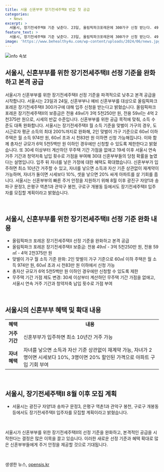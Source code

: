 ```yaml
---
title: 서울 신혼부부 장기전세주택Ⅱ 반값 첫 공급
categories:
  - News
excerpt: >
  서울시, 장기전세주택Ⅱ 기준 낮춘다. 23일, 올림픽파크포레온에 300가구 신청 받는다. 49㎡ 3억 5천250만, 59㎡ 4억 2천375만 보증금. 맞벌이 가구 위주로 월소득 기준 완화. 60㎡ 이하는 974만원, 초과는 1천83만원. 6억 5천5백만원 이하 규모로 제한. 자녀 낳으면 10년간 거주 가능, 10% 혜택 부여. 8월 이후 다른 구에서도 모집할 계획. (150자)
feature_text: >
  서울시, 장기전세주택Ⅱ 기준 낮춘다. 23일, 올림픽파크포레온에 300가구 신청 받는다. 49㎡ 3억 5천250만, 59㎡ 4억 2천375만 보증금. 맞벌이 가구 위주로 월소득 기준 완화. 60㎡ 이하는 974만원, 초과는 1천83만원. 6억 5천5백만원 이하 규모로 제한. 자녀 낳으면 10년간 거주 가능, 10% 혜택 부여. 8월 이후 다른 구에서도 모집할 계획. (150자)
image: 'https://www.behealthy4u.com/wp-content/uploads/2024/06/news.jpg'
---
```


<p><img src="https://www.behealthy4u.com/wp-content/uploads/2024/06/news.jpg" alt="info 속보" /></p>

<h2 data-ke-size="size24">서울시, 신혼부부를 위한 장기전세주택Ⅱ 선정 기준을 완화하고 본격 공급</h2>

<p data-ke-size="size16">서울시가 신혼부부를 위한 장기전세주택Ⅱ 선정 기준을 파격적으로 낮추고 본격 공급을 시작합니다. 서울시는 23일과 24일, 신혼부부나 예비 신혼부부를 대상으로 올림픽파크 포레온 장기전세주택Ⅱ 300가구에 대해 입주 신청을 받는다고 밝혔습니다. 올림픽파크 포레온 장기전세주택Ⅱ의 보증금은 전용 49㎡가 3억 5천250만 원, 전용 59㎡는 4억 2천375만 원으로, 시세의 반값 수준입니다. 신혼부부를 위한 공급 목적에 맞춰, 소득 수준도 대폭 완화합니다. 서울시는 장기전세주택Ⅱ 월 소득 기준을 맞벌이 가구의 경우, 도시근로자 평균 소득의 최대 200%까지로 완화해, 2인 맞벌이 가구 기준으로 60㎡ 이하 주택은 월 소득 974만 원, 60㎡ 초과 시 천83만 원 이하면 신청 가능해집니다. 이와 함께 총자산 규모가 6억 5천5백만 원 이하인 경우에만 신청할 수 있도록 제한한다고 밝혔습니다. 또 30세 이상부터 계산하던 무주택 기간 가점을 없애고 19세 이후 서울시 연속 거주 기간과 청약저축 납입 횟수로 가점을 부여해 30대 신혼부부들의 당첨 확률을 높였다는 설명입니다. 입주 뒤 자녀를 낳은 가정에 대한 혜택도 확대했습니다. 신혼부부가 입주하면 최소 10년간 거주할 수 있고, 자녀를 낳으면 소득과 자산 기준 상관없이 재계약이 가능하며, 자녀가 둘이면 시세보다 10%, 셋을 낳으면 20% 싸게 아파트를 살 기회를 줍니다. 서울시는 신혼부부의 빠른 주거 안정을 지원하기 위해 8월 이후 광진구 자양1과 송파구 문정3, 은평구 역촌1과 관악구 봉천, 구로구 개봉동 등에서도 장기전세주택Ⅱ 입주자를 모집할 계획이라고 밝혔습니다.</p>

<p data-ke-size="size16">&nbsp;</p>

<h2 data-ke-size="size26">서울시, 신혼부부를 위한 장기전세주택Ⅱ 선정 기준 완화 내용</h2>

<ul>
  <li>올림픽파크 포레온 장기전세주택Ⅱ 선정 기준을 완화하고 본격 공급</li>
  <li>올림픽파크 포레온 장기전세주택Ⅱ 보증금: 전용 49㎡ - 3억 5천250만 원, 전용 59㎡ - 4억 2천375만 원</li>
  <li>맞벌이 가구 월 소득 기준 완화: 2인 맞벌이 가구 기준으로 60㎡ 이하 주택은 월 소득 974만 원, 60㎡ 초과 시 천83만 원 이하에서 신청 가능</li>
  <li>총자산 규모가 6억 5천5백만 원 이하인 경우에만 신청할 수 있도록 제한</li>
  <li>무주택 기간 가점 제도 변경: 30세 이상부터 계산하던 무주택 기간 가점을 없애고, 서울시 연속 거주 기간과 청약저축 납입 횟수로 가점 부여</li>
</ul>

<p data-ke-size="size16">&nbsp;</p>

<h2 data-ke-size="size26">서울시의 신혼부부 혜택 및 확대 내용</h2>

<table>
  <tr>
    <td style="text-align: center; height: 17px;"><b>혜택</b></td>
    <td style="text-align: center; height: 17px;"><b>내용</b></td>
  </tr>
  <tr>
    <td style="text-align: center; height: 17px;"><b>거주 기간</b></td>
    <td>신혼부부가 입주하면 최소 10년간 거주 가능</td>
  </tr>
  <tr>
    <td style="text-align: center; height: 17px;"><b>자녀 혜택</b></td>
    <td>자녀를 낳으면 소득과 자산 기준 상관없이 재계약 가능, 자녀가 2명이면 시세보다 10%, 3명이면 20% 할인된 가격으로 아파트 구입 기회 부여</td>
  </tr>
</table>

<p data-ke-size="size16">&nbsp;</p>

<h2 data-ke-size="size26">서울시, 장기전세주택Ⅱ 8월 이후 모집 계획</h2>

<ul>
  <li>서울시는 광진구 자양1과 송파구 문정3, 은평구 역촌1과 관악구 봉천, 구로구 개봉동 등에서도 장기전세주택Ⅱ 입주자를 모집할 계획이라고 밝혔습니다.</li>
</ul>

<p data-ke-size="size16">&nbsp;</p>

<p data-ke-size="size16">서울시가 신혼부부를 위한 장기전세주택Ⅱ의 선정 기준을 완화하고, 본격적인 공급을 시작한다는 결정은 많은 이목을 끌고 있습니다. 이러한 새로운 선정 기준과 혜택 확대로 많은 신혼부부들에게 주거 안정을 제공할 것으로 기대됩니다.</p>

<p data-ke-size="size16">&nbsp;</p>
생생한 뉴스, <a href="https://opensis.kr" rel="dofollow">opensis.kr</a>


